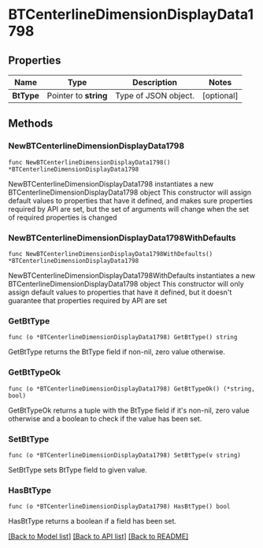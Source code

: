# BTCenterlineDimensionDisplayData1798

## Properties

Name | Type | Description | Notes
------------ | ------------- | ------------- | -------------
**BtType** | Pointer to **string** | Type of JSON object. | [optional] 

## Methods

### NewBTCenterlineDimensionDisplayData1798

`func NewBTCenterlineDimensionDisplayData1798() *BTCenterlineDimensionDisplayData1798`

NewBTCenterlineDimensionDisplayData1798 instantiates a new BTCenterlineDimensionDisplayData1798 object
This constructor will assign default values to properties that have it defined,
and makes sure properties required by API are set, but the set of arguments
will change when the set of required properties is changed

### NewBTCenterlineDimensionDisplayData1798WithDefaults

`func NewBTCenterlineDimensionDisplayData1798WithDefaults() *BTCenterlineDimensionDisplayData1798`

NewBTCenterlineDimensionDisplayData1798WithDefaults instantiates a new BTCenterlineDimensionDisplayData1798 object
This constructor will only assign default values to properties that have it defined,
but it doesn't guarantee that properties required by API are set

### GetBtType

`func (o *BTCenterlineDimensionDisplayData1798) GetBtType() string`

GetBtType returns the BtType field if non-nil, zero value otherwise.

### GetBtTypeOk

`func (o *BTCenterlineDimensionDisplayData1798) GetBtTypeOk() (*string, bool)`

GetBtTypeOk returns a tuple with the BtType field if it's non-nil, zero value otherwise
and a boolean to check if the value has been set.

### SetBtType

`func (o *BTCenterlineDimensionDisplayData1798) SetBtType(v string)`

SetBtType sets BtType field to given value.

### HasBtType

`func (o *BTCenterlineDimensionDisplayData1798) HasBtType() bool`

HasBtType returns a boolean if a field has been set.


[[Back to Model list]](../README.md#documentation-for-models) [[Back to API list]](../README.md#documentation-for-api-endpoints) [[Back to README]](../README.md)


